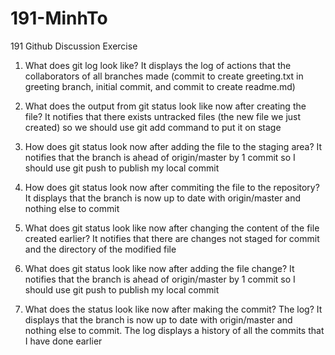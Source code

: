 # 191-MinhTo
 191 Github Discussion Exercise

1. What does git log look like?
It displays the log of actions that the collaborators of all branches made (commit to create greeting.txt in greeting branch, initial commit, and commit to create readme.md)

2. What does the output from git status look like now after creating the file?
It notifies that there exists untracked files (the new file we just created) so we should use git add command to put it on stage

3. How does git status look now after adding the file to the staging area?
It notifies that the branch is ahead of origin/master by 1 commit so I should use git push to publish my local commit

4. How does git status look now after commiting the file to the repository?
It displays that the branch is now up to date with origin/master and nothing else to commit

5. What does git status look like now after changing the content of the file created earlier?
It notifies that there are changes not staged for commit and the directory of the modified file

6. What does git status look like now after adding the file change?
It notifies that the branch is ahead of origin/master by 1 commit so I should use git push to publish my local commit

7. What does the status look like now after making the commit? The log?
It displays that the branch is now up to date with origin/master and nothing else to commit.
The log displays a history of all the commits that I have done earlier